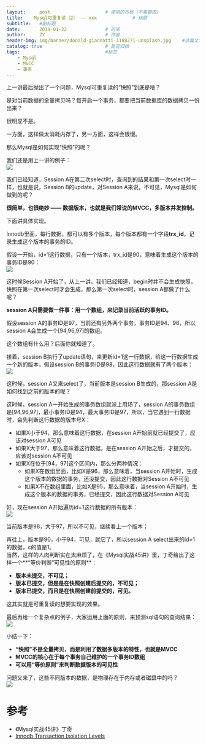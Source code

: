 ```yaml
---
layout:     post                    # 使用的布局（不需要改）
title:    Mysql可重复读（2） —— xxx             # 标题 
subtitle:   #副标题
date:       2019-01-22              # 时间
author:     ZY                      # 作者
header-img: img/banner/donald-giannatti-1188271-unsplash.jpg    #这篇文章标题背景图片
catalog: true                       # 是否归档
tags:                               #标签
    - Mysql
    - MVCC
    - 事务
---
```


上一讲最后抛出了一个问题，Mysql可重复读的“快照”到底是啥？  

是对当前数据的全量拷贝吗？每开启一个事务，都要把当前数据库的数据拷贝一份出来？  

很明显不是。  

一方面，这样做太消耗内存了，另一方面，这样会很慢。  

那么Mysql是如何实现“快照”的呢？  

我们还是用上一讲的例子：  
![](/img/post/2019-01-22-Repeatable-Read-1/sql-2.png)  

我们已经知道，Session A在第二次select时，查询到的结果和第一次select时一样，也就是说，Session B的update，对Session A来说，不可见，Mysql是如何做到的呢？  

**很简单，也很绝妙 —— 数据版本，也就是我们常说的MVCC，多版本并发控制。**  

下面讲具体实现。  

Innodb里面，每行数据，都可以有多个版本，每个版本都有一个字段**trx_id**，记录生成这个版本的事务的ID。  

假设一开始，id=1这行数据，只有一个版本，trx_id是90，意味着生成这个版本的事务ID是90：  
![](/img/post/2019-01-27-Repeatable-Read-2/mvcc-1.png)  

这时候Session A开始了，从上一讲，我们已经知道，begin时并不会生成快照，快照在第一次select时才会生成，那么第一次select时，session A都做了什么呢？  

**session A只需要做一件事：用一个数组，来记录当前活跃的事务ID。**  

假设session A的事务ID是97，当前还有另外两个事务，事务ID是94、96，所以session A会生成一个[94,96,97]的数组。  

这个数组有什么用？后面你就知道了。  

接着，session B执行了update语句，来更新id=1这一行数据，给这一行数据生成一个新的版本，假设session B的事务ID是98，因此这行数据就有了两个版本：  
![](/img/post/2019-01-27-Repeatable-Read-2/mvcc-2.png)    

这时候，session A又来select了，当前版本是session B生成的，那session A是如何找到之前的版本的呢？  

这时候，session A一开始生成的事务数组就派上用场了，session A的事务数组是[94,96,97]，最小事务ID是94，最大事务ID是97，所以，当它遇到一行数据时，会先判断这行数据的版本号X：  

- 如果X小于94，那么意味着这行数据，在session A开始前就已经提交了，应该对session A可见
- 如果X大于97，那么意味着这行数据，是在session A开始之后，才提交的，应该对session A不可见
- 如果X在位于[94，97]这个区间内，那么分两种情况：
	- 如果X在数组里面，比如X是96，那么意味着，当session A开始时，生成这个版本的数据的事务，还没提交，因此这行数据对Session A不可见
	- 如果X不在数组里面，比如X是95，那么意味着，当session A开始时，生成这个版本的数据的事务，已经提交，因此这行数据对Session A可见

好，现在session A开始遍历id=1这行数据的所有版本：  
![](/img/post/2019-01-27-Repeatable-Read-2/mvcc-2.png)    

当前版本是98，大于97，所以不可见，继续看上一个版本；  

再往上，版本是90，小于94，可见，就它了，所以session A select出来的id=1的数据，c的值是1。  
当然，这样的人肉判断实在太麻烦了，在《Mysql实战45讲》里，丁奇给出了这样一个**“等价判断”可见性的原则**：  

- **版本未提交，不可见；**
- **版本已提交，但是是在快照创建后提交的，不可见；**
- **版本已提交，而且是在快照创建前提交的，可见。**

这其实就是可重复读的想要实现的效果。  

最后再给一个复杂点的例子，大家运用上面的原则，来预测sql语句的查询结果：  
![](/img/post/2019-01-27-Repeatable-Read-2/mvcc-3.png)   

小结一下：  

- **“快照”不是全量拷贝，而是利用了数据多版本的特性，也就是MVCC**
- **MVCC的核心在于每个事务自己维护的一个事务ID数组**
- **可以用“等价原则”来判断数据版本的可见性**

问题又来了，这些不同版本的数据，是物理存在于内存或者磁盘中的吗？  
![](/img/post/2019-01-27-Repeatable-Read-2/mvcc-2.png)    

# 参考

- 《Mysql实战45讲》丁奇
- [Innodb Transaction Isolation Levels](https://dev.mysql.com/doc/refman/8.0/en/innodb-transaction-isolation-levels.html)







